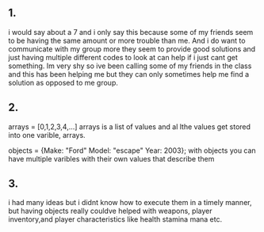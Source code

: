## 1.

i would say about a 7 and i only say this because some of my friends seem to be having the same amount or more trouble than me. 
And i do want to communicate with my group more they seem to provide good solutions and just having multiple different codes to look at can help if i just cant get something.
Im very shy so ive been calling some of my friends in the class 
 and this has been helping me but they can only sometimes help me find a solution as opposed to me group.



## 2.
arrays = [0,1,2,3,4,...]
arrays is a list of values  and al lthe values get stored into one varible, arrays.

objects = {Make: "Ford" Model: "escape" Year: 2003};
with objects you can have multiple varibles with their own values that describe them




## 3.
i had many ideas but i didnt know how to execute them in a timely manner, but having objects really couldve helped with weapons,
player inventory,and player characteristics like health stamina mana etc. 

